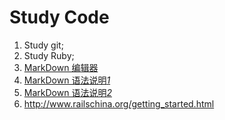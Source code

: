 # Study Code
1. Study git;
2. Study Ruby;
3. [MarkDown 编辑器](http://benweet.github.io/stackedit)
4. [MarkDown 语法说明*1*](http://markdown.tw)
5. [MarkDown 语法说明*2*](http://wowubuntu.com/markdown/)
6. http://www.railschina.org/getting_started.html 
